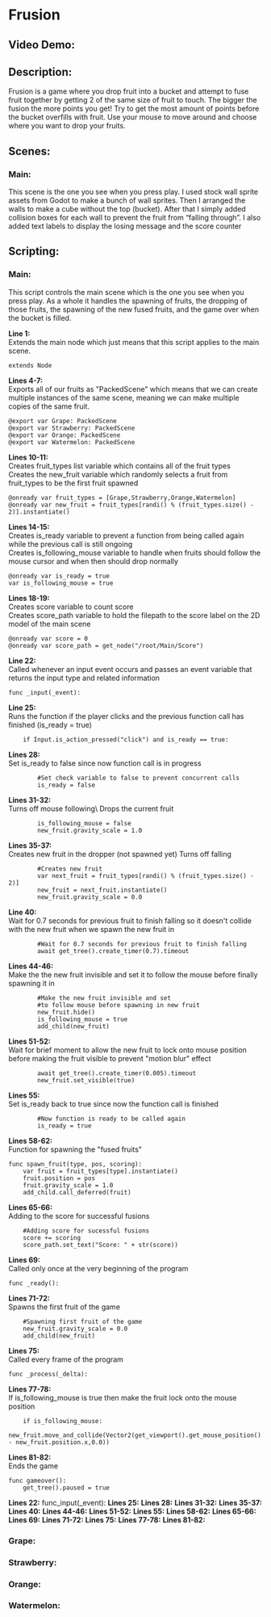 # Frusion
## Video Demo:
## Description:
Frusion is a game where you drop fruit into a bucket and attempt to fuse fruit together by getting 2 of the same size of fruit to touch. The bigger the fusion 
the more points you get! Try to get the most amount of points before the bucket overfills with fruit. Use your mouse to move around and choose where you want
to drop your fruits.
## Scenes:
### Main:
This scene is the one you see when you press play.
I used stock wall sprite assets from Godot to make a bunch of wall sprites. Then I arranged the walls to make a cube without the top (bucket). After that I simply added collision boxes for each wall to prevent the fruit from “falling through”. I also added text labels to display the losing message and the score counter

## Scripting:

### Main:
This script controls the main scene which is the one you see when you press play. As a whole it handles the spawning of fruits, the dropping of those fruits,
the spawning of the new fused fruits, and the game over when the bucket is filled.

**Line 1:**\
Extends the main node which just means that this script applies to the main scene.
```
extends Node
```

**Lines 4-7:**\
Exports all of our fruits as "PackedScene" which means that we can create multiple instances of the same scene, meaning we can make multiple copies
of the same fruit.
```
@export var Grape: PackedScene
@export var Strawberry: PackedScene
@export var Orange: PackedScene
@export var Watermelon: PackedScene
```

**Lines 10-11:**\
Creates fruit_types list variable which contains all of the fruit types\
Creates the new_fruit variable which randomly selects a fruit from fruit_types to be the first fruit spawned 
```
@onready var fruit_types = [Grape,Strawberry,Orange,Watermelon]
@onready var new_fruit = fruit_types[randi() % (fruit_types.size() - 2)].instantiate()
```

**Lines 14-15:**\
Creates is_ready variable to prevent a function from being called again while the previous call is still ongoing\
Creates is_following_mouse variable to handle when fruits should follow the mouse cursor and when then should drop normally
```
@onready var is_ready = true
var is_following_mouse = true
```

**Lines 18-19:**\
Creates score variable to count score\
Creates score_path variable to hold the filepath to the score label on the 2D model of the main scene
```
@onready var score = 0
@onready var score_path = get_node("/root/Main/Score")
```

**Line 22:**\
Called whenever an input event occurs and passes an event variable that returns the input type and related information
```
func _input(_event):
```

**Line 25:**\
Runs the function if the player clicks and the previous function call has finished (is_ready = true)
```
	if Input.is_action_pressed("click") and is_ready == true:
```

**Lines 28:**\
Set is_ready to false since now function call is in progress
```
		#Set check variable to false to prevent concurrent calls
		is_ready = false
```

**Lines 31-32:**\
Turns off mouse following\ 
Drops the current fruit 
```
		is_following_mouse = false
		new_fruit.gravity_scale = 1.0
```

**Lines 35-37:**\
Creates new fruit in the dropper (not spawned yet)
Turns off falling 
```
		#Creates new fruit 
		var next_fruit = fruit_types[randi() % (fruit_types.size() - 2)]
		new_fruit = next_fruit.instantiate()
		new_fruit.gravity_scale = 0.0
```

**Line 40:**\
Wait for 0.7 seconds for previous fruit to finish falling so it doesn't collide with the new fruit when we spawn the new fruit in 
```
		#Wait for 0.7 seconds for previous fruit to finish falling
		await get_tree().create_timer(0.7).timeout
```

**Lines 44-46:**\
Make the the new fruit invisible and set it to follow the mouse before finally spawning it in
```
		#Make the new fruit invisible and set 
		#to follow mouse before spawning in new fruit
		new_fruit.hide()
		is_following_mouse = true
		add_child(new_fruit)
```

**Lines 51-52:**\
Wait for brief moment to allow the new fruit to lock onto mouse position before making the fruit visible to prevent "motion blur" effect
```
		await get_tree().create_timer(0.005).timeout
		new_fruit.set_visible(true)
```

**Lines 55:**\
Set is_ready back to true since now the function call is finished
```
		#Now function is ready to be called again
		is_ready = true
```

**Lines 58-62:**\
Function for spawning the "fused fruits"
```
func spawn_fruit(type, pos, scoring):
	var fruit = fruit_types[type].instantiate()
	fruit.position = pos
	fruit.gravity_scale = 1.0
	add_child.call_deferred(fruit)
```

**Lines 65-66:**\
Adding to the score for successful fusions
```
	#Adding score for sucessful fusions
	score += scoring
	score_path.set_text("Score: " + str(score))
```

**Lines 69:**\
Called only once at the very beginning of the program
```
func _ready():
```

**Lines 71-72:**\
Spawns the first fruit of the game
```
	#Spawning first fruit of the game
	new_fruit.gravity_scale = 0.0
	add_child(new_fruit)
```

**Lines 75:**\
Called every frame of the program 
```
func _process(_delta):
```

**Lines 77-78:**\
If is_following_mouse is true then make the fruit lock onto the mouse position
```
	if is_following_mouse:
		new_fruit.move_and_collide(Vector2(get_viewport().get_mouse_position().x - new_fruit.position.x,0.0))
```

**Lines 81-82:**\
Ends the game
```
func gameover():
	get_tree().paused = true
```


**Lines 22:**
func_input(_event):
**Lines 25:**
**Lines 28:**
**Lines 31-32:**
**Lines 35-37:**
**Lines 40:**
**Lines 44-46:**
**Lines 51-52:**
**Lines 55:**
**Lines 58-62:**
**Lines 65-66:**
**Lines 69:**
**Lines 71-72:**
**Lines 75:**
**Lines 77-78:**
**Lines 81-82:**
### Grape:
### Strawberry:
### Orange:
### Watermelon:
